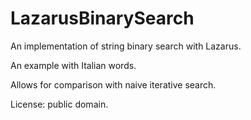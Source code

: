LazarusBinarySearch
===================

An implementation of string binary search with Lazarus.

An example with Italian words.

Allows for comparison with naive iterative search.


License: public domain.


